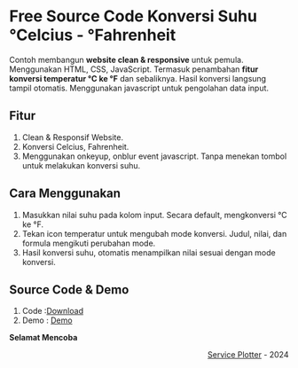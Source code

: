 # Free Source Code Konversi Suhu &deg;Celcius - &deg;Fahrenheit

Contoh membangun **website clean & responsive** untuk pemula. Menggunakan HTML, CSS, JavaScript. Termasuk penambahan **fitur konversi temperatur &deg;C ke &deg;F** dan sebaliknya. Hasil konversi langsung tampil otomatis. Menggunakan javascript untuk pengolahan data input.


## Fitur
1. Clean & Responsif Website.
2. Konversi Celcius, Fahrenheit.
3. Menggunakan onkeyup, onblur event javascript. Tanpa menekan tombol untuk melakukan konversi suhu.


## Cara Menggunakan
1. Masukkan nilai suhu pada kolom input. Secara default, mengkonversi &deg;C ke &deg;F.
2. Tekan icon temperatur untuk mengubah mode konversi. Judul, nilai, dan formula mengikuti perubahan mode.
3. Hasil konversi suhu, otomatis menampilkan nilai sesuai dengan mode konversi.


## Source Code & Demo
1. Code :[Download](https://github.com/revou-fundamental-course/15-apr-24-ServicePlotter)
2. Demo : [Demo](https://serviceplotter.github.io)


**Selamat Mencoba**



<div align="right">
    <a href="https://service-plotter.net" target="_blank">Service Plotter</a> - 2024<br>
</div>
